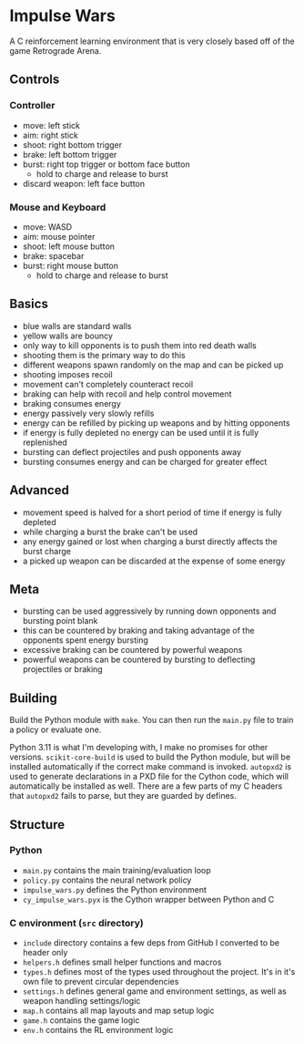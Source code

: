 # Impulse Wars

A C reinforcement learning environment that is very closely based off of the game Retrograde Arena. 

## Controls

### Controller

- move: left stick
- aim: right stick
- shoot: right bottom trigger
- brake: left bottom trigger
- burst: right top trigger or bottom face button
    - hold to charge and release to burst
- discard weapon: left face button

### Mouse and Keyboard

- move: WASD
- aim: mouse pointer
- shoot: left mouse button
- brake: spacebar
- burst: right mouse button
    - hold to charge and release to burst

## Basics

- blue walls are standard walls
- yellow walls are bouncy
- only way to kill opponents is to push them into red death walls
- shooting them is the primary way to do this
- different weapons spawn randomly on the map and can be picked up
- shooting imposes recoil
- movement can't completely counteract recoil
- braking can help with recoil and help control movement
- braking consumes energy
- energy passively very slowly refills 
- energy can be refilled by picking up weapons and by hitting opponents
- if energy is fully depleted no energy can be used until it is fully replenished
- bursting can deflect projectiles and push opponents away
- bursting consumes energy and can be charged for greater effect

## Advanced

- movement speed is halved for a short period of time if energy is fully depleted
- while charging a burst the brake can't be used
- any energy gained or lost when charging a burst directly affects the burst charge
- a picked up weapon can be discarded at the expense of some energy

## Meta

- bursting can be used aggressively by running down opponents and bursting point blank
- this can be countered by braking and taking advantage of the opponents spent energy bursting
- excessive braking can be countered by powerful weapons
- powerful weapons can be countered by bursting to deflecting projectiles or braking

## Building

Build the Python module with `make`. You can then run the `main.py` file to train a policy or evaluate one. 

Python 3.11 is what I'm developing with, I make no promises for other versions. `scikit-core-build` is used to build the Python module, but will be installed automatically if the correct make command is invoked. `autopxd2` is used to generate declarations in a PXD file for the Cython code, which will automatically be installed as well. There are a few parts of my C headers that `autopxd2` fails to parse, but they are guarded by defines. 

## Structure

### Python

- `main.py` contains the main training/evaluation loop
- `policy.py` contains the neural network policy
- `impulse_wars.py` defines the Python environment
- `cy_impulse_wars.pyx` is the Cython wrapper between Python and C

### C environment (`src` directory)

- `include` directory contains a few deps from GitHub I converted to be header only
- `helpers.h` defines small helper functions and macros
- `types.h` defines most of the types used throughout the project. It's in it's own file to prevent circular dependencies
- `settings.h` defines general game and environment settings, as well as weapon handling settings/logic
- `map.h` contains all map layouts and map setup logic
- `game.h` contains the game logic
- `env.h` contains the RL environment logic
